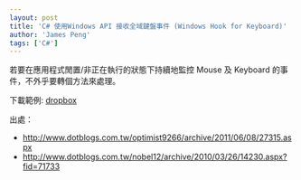 ```yaml
---
layout: post
title: 'C# 使用Windows API 接收全域鍵盤事件 (Windows Hook for Keyboard)'
author: 'James Peng'
tags: ['C#']
---
```


若要在應用程式閒置/非正在執行的狀態下持續地監控 Mouse 及 Keyboard 的事件，不外乎要轉個方法來處理。

下載範例: [dropbox](https://www.dropbox.com/s/kcl87ju4nvg91dk/WindowsHook_2011686251474.zip?dl=0)

<script src="https://gist.github.com/jhpeng/068a33bcce6326e976a9.js"></script>


出處：

- http://www.dotblogs.com.tw/optimist9266/archive/2011/06/08/27315.aspx
- http://www.dotblogs.com.tw/nobel12/archive/2010/03/26/14230.aspx?fid=71733
